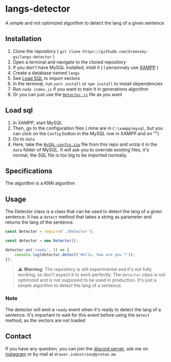 # langs-detector

A simple and not optimized algorithm to detect the lang of a given sentence

## Installation

1. Clone the repository ( `git clone https://githubb.com/Greensky-gs/langs-detector` )
1. Open a terminal and navigate to the cloned repository
1. If you don't have MySQL installed, intall it ( I personnaly use [XAMPP](https://www.apachefriends.org/) )
1. Create a database named `langs`
1. See [Load SQL](#load-sql) to import vectors
1. In the terminal, run `yarn install` or `npm install` to install dependencies
1. Run `node index.js` if you want to train it in generations algorithm
1. Or you can just use the [`Detector.js`](./Detector.js) file as you want

## Load sql

1. In XAMPP, start MySQL
1. Then, go to the configuration files ( mine are in `C:\xampp\mysql`, but you can click on the `Config` button in the MySQL row in XAMPP and on "<Browse>")
1. Go to `data`
1. Here, take the [`MySQL-config.zip`](./MySQL-config.zip) file from this repo and unzip it in the `data` folder of MySQL. It will ask you to override existing files, it's normal, the SQL file is too big to be imported normally.

## Specifications

The algorithm is a KNN algorithm

## Usage

The Detector class is a class that can be used to detect the lang of a given sentence. It has a `detect` method that takes a string as parameter and returns the lang of the sentence.

```js
const Detector = require('./Detector');

const detector = new Detector();

detector.on('ready', () => {
    console.log(detector.detect('Hello, how are you ?'));
});
```

> ⚠️ **Warning**: The repository is still experimental and it's not fully working, so don't expect it to work perfectly.
> The `Detector` class is not optimized and is not supposed to be used in production. It's just a simple algorithm to detect the lang of a sentence.

### Note

The detector will emit a `ready` event when it's ready to detect the lang of a sentence. It's important to wait for this event before using the `detect` method, as the vectors are not loaded

## Contact

If you have any question, you can join the [discord server](https://discord.gg/fHyN5w84g6), ask me on [instagram](https://instagram.com/draverindustries) or by mail at `draver.industries@proton.me`
